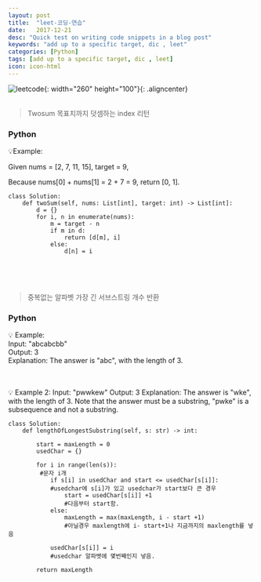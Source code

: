```yaml
---
layout: post
title:  "leet-코딩-연습"
date:   2017-12-21
desc: "Quick test on writing code snippets in a blog post"
keywords: "add up to a specific target, dic , leet"
categories: [Python]
tags: [add up to a specific target, dic , leet]
icon: icon-html
---
```


![leetcode](https://user-images.githubusercontent.com/48639285/88495650-85fb5680-cff5-11ea-8a30-fcc2c91ee0c9.png){: width="260" height="100"}{: .aligncenter}
<br>
<br>
> Twosum 목표치까지 덧셈하는 index 리턴

### Python

💡Example:

Given nums = [2, 7, 11, 15], target = 9,

Because nums[0] + nums[1] = 2 + 7 = 9,
return [0, 1].   

```
class Solution:
    def twoSum(self, nums: List[int], target: int) -> List[int]:
        d = {}
        for i, n in enumerate(nums):
            m = target - n
            if m in d:
                return [d[m], i]
            else:
                d[n] = i
                
```                

<br>                     
<br>    
              

> 중복없는 알파벳 가장 긴 서브스트링 개수 반환

### Python

💡 Example:     
 Input: "abcabcbb"   
 Output: 3     
 Explanation: The answer is "abc", with the length of 3.      

<br>
<br>
💡 Example 2:     
Input: "pwwkew"        
Output: 3         
Explanation: The answer is "wke", with the length of 3.     
             Note that the answer must be a substring, "pwke" is a subsequence and not a substring.  

<br>


```
class Solution:
    def lengthOfLongestSubstring(self, s: str) -> int:
        
        start = maxLength = 0
        usedChar = {}
        
        for i in range(len(s)): 
         #문자 i개
            if s[i] in usedChar and start <= usedChar[s[i]]: 
            #usedchar에 s[i]가 있고 usedchar가 start보다 큰 경우
                start = usedChar[s[i]] +1  
                #다음부터 start함.
            else:
                maxLength = max(maxLength, i - start +1)  
                #아닐경우 maxlength에 i- start+1나 지금까지의 maxlength를 넣음

            usedChar[s[i]] = i 
            #usedchar 알파벳에 몇번째인지 넣음.

        return maxLength
    
    


```
